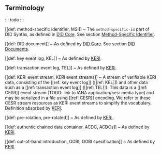 ## Terminology

::: todo
:::

[[def: method-specific identifier, MSI]]
~ The `method-specific-id` part of DID Syntax, as defined in [DID Core](https://www.w3.org/TR/did-core/#did-syntax). See section [Method-Specific Identifier](#method-specific-identifier).

[[def: DID document]]
~ As defined by [DID Core](https://www.w3.org/TR/did-core/#dfn-did-documents). See section [DID Documents](#did-documents).

[[def: key event log, KEL]]
~ As defined by [KERI](https://github.com/WebOfTrust/WOT-terms/wiki/key-event-log).

[[def: transaction event log, TEL]]
~ As defined by [KERI](https://github.com/WebOfTrust/WOT-terms/wiki/transaction-event-log).

[[def: KERI event stream, KERI event streams]]
~ A stream of verifiable KERI data, consisting of the [[ref: key event log]] ([[ref: KEL]]) and other data such as a [[ref: transaction event log]] ([[ref: TEL]]). This data is a [[ref: CESR]] event stream (TODO: link to IANA application/cesr media type) and may be serialized in a file using [[ref: CESR]] encoding. We refer to these CESR stream resources as KERI event streams to simplify the vocabulary.  
Definition absorbed by [KERI](https://github.com/WebOfTrust/WOT-terms/wiki/keri-event-stream).

[[def: pre-rotation, pre-rotated]]
~ As defined by [KERI](https://github.com/WebOfTrust/WOT-terms/wiki/pre-rotation).

[[def: authentic chained data container, ACDC, ACDCs]]
~ As defined by [KERI](https://github.com/WebOfTrust/WOT-terms/wiki/authentic-chained-data-container).

[[def: out-of-band introduction, OOBI, OOBI specification]]
~ As defined by [KERI](https://github.com/WebOfTrust/WOT-terms/wiki/out-of-band-introduction).